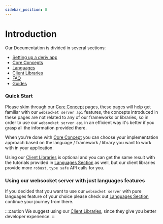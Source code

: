 ```yaml
---
sidebar_position: 0
---
```


# Introduction

Our Documentation is divided in several sections:

- [Setting up a deriv app](/docs/application_setup.md)
- [Core Concepts](category/core-concepts)
- [Languages](category/languages)
- [Client Libraries](category/client-libraries)
- [FAQ](category/faq)
- [Guides](category/guides)

### Quick Start

Please skim through our [Core Concept](category/core-concepts) pages, these pages will help get familiar with our `websocket server api` features, the concepts introduced in these pages are not related to any of our frameworks or libraries, so in order to use our `websocket server api` in an efficient way it's better if you grasp all the information provided there.

When you're done with [Core Concept](category/core-concepts) you can choose your implementation approach based on the language / framework / library you want to work with in your application.

Using our [Client Libraries](category/client-libraries) is optional and you can get the same result with the tutorials provided in [Languages Section](category/languages) as well, but our client libraries provide more `robust`, `type safe` API calls for you.

### Using our websocket server with just languages features

If you decided that you want to use our `websocket server` with pure languages feature of your choice please check out [Languages Section](category/languages) continue your journey from there.

:::caution
We suggest using our [Client Libraries](category/client-libraries), since they give you better developer experience.
:::
